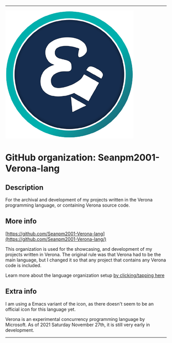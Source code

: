 
***

![VeronaEmacs.png failed to load. The file may be missing or corrupt. Check the file path for errors first.](/AdditionalInfo/2/Seanpm2001-Verona-lang/VeronaEmacs.png)

# GitHub organization: Seanpm2001-Verona-lang

## Description

For the archival and development of my projects written in the Verona programming language, or containing Verona source code.

## More info

[https://github.com/Seanpm2001-Verona-lang](https://github.com/Seanpm2001-Verona-lang/)

This organization is used for the showcasing, and development of my projects written in Verona. The original rule was that Verona had to be the main language, but I changed it so that any project that contains any Verona code is included.

Learn more about the language organization setup [by clicking/tapping here](/AdditionalInfo/LanguageOrgs/README.md)

## Extra info

I am using a Emacs variant of the icon, as there doesn't seem to be an official icon for this language yet.

Verona is an experimental concurrency programming language by Microsoft. As of 2021 Saturday November 27th, it is still very early in development.

***
